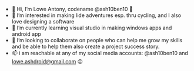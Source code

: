 - 👋 Hi, I’m Lowe Antony, codename @ash10ben10 🤖
- 👀 I’m interested in making lide adventures esp. thru cycling, and I also love designing a software
- 🌱 I’m currently learning visual studio in making windows apps and android app
- 💞️ I’m looking to collaborate on people who can help me grow my skills and be able to help them also create a project success story.
- 📫 i am reachable at any of my social media accounts: @ash10ben10 and lowe.ashdroid@gmail.com 😉

<!---
ash10ben10/ash10ben10 is a ✨ special ✨ repository because its `README.md` (this file) appears on your GitHub profile.
You can click the Preview link to take a look at your changes.
--->
